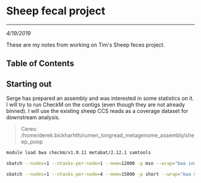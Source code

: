# Sheep fecal project
---
*4/19/2019*

These are my notes from working on Tim's Sheep feces project.

## Table of Contents

## Starting out

Serge has prepared an assembly and was interested in some statistics on it. I will try to run CheckM on the contigs (even though they are not already binned). I will use the existing sheep CCS reads as a coverage dataset for downstream analysis.

> Ceres: /home/derek.bickharhth/rumen_longread_metagenome_assembly/sheep_poop

```bash
module load bwa checkm/v1.0.11 metabat/2.12.1 samtools

sbatch --nodes=1 --ntasks-per-node=1 --mem=12000 -p msn --wrap="bwa index asm.contigs.fasta"

sbatch --nodes=1 --ntasks-per-node=4 --mem=15000 -p short --wrap="bwa mem -t 3 asm.contigs.fasta sheep_poop_CCS.fastq.gz | samtools sort -T sheep.temp -o sheep_poop_ctg_ccs.sort.bam -"
```